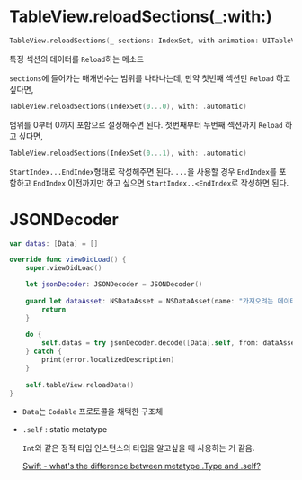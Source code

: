 # TableView.reloadSections(_:with:)

```swift
TableView.reloadSections(_ sections: IndexSet, with animation: UITableView.RowAnimation)
```

특정 섹션의 데이터를 `Reload`하는 메소드

`sections`에 들어가는 매개변수는 범위를 나타나는데, 만약 첫번째 섹션만 `Reload` 하고 싶다면,

```swift
TableView.reloadSections(IndexSet(0...0), with: .automatic)
```

범위를 0부터 0까지 포함으로 설정해주면 된다. 첫번째부터 두번째 섹션까지 `Reload` 하고 싶다면,

```swift
TableView.reloadSections(IndexSet(0...1), with: .automatic)
```

`StartIndex...EndIndex`형태로 작성해주면 된다. `...`을 사용할 경우 `EndIndex`를 포함하고 `EndIndex` 이전까지만 하고 싶으면 `StartIndex..<EndIndex`로 작성하면 된다.

# JSONDecoder

```swift
var datas: [Data] = []

override func viewDidLoad() {
	super.viewDidLoad()

	let jsonDecoder: JSONDecoder = JSONDecoder()
	
	guard let dataAsset: NSDataAsset = NSDataAsset(name: "가져오려는 데이터 에셋 이름") else {
		return
	}
	
	do {
		self.datas = try jsonDecoder.decode([Data].self, from: dataAsset.data)
	} catch {
		print(error.localizedDescription)
	}
	
	self.tableView.reloadData()
}
```

- `Data`는 `Codable` 프로토콜을 채택한 구조체
- `.self` : static metatype

    `Int`와 같은 정적 타입 인스턴스의 타입을 알고싶을 때 사용하는 거 같음.

    [Swift - what's the difference between metatype .Type and .self?](https://stackoverflow.com/questions/31438368/swift-whats-the-difference-between-metatype-type-and-self)